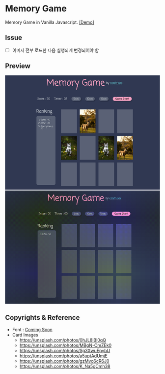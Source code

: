 # Memory Game

Memory Game in Vanilla Javascript. [[Demo]](https://coach-oox.github.io/memory-game/)

## Issue 

- [ ] 이미지 전부 로드한 다음 실행되게 변경되어야 함

## Preview

![](./images/preview.png)
![](./images/preview.gif)

## Copyrights & Reference

- Font : [Coming Soon](https://fonts.google.com/specimen/Coming+Soon?preview.text_type=custom)
-   Card Images
    -   https://unsplash.com/photos/0hJL8lBl0qQ
    -   https://unsplash.com/photos/MBgN-CmZEk0
    -   https://unsplash.com/photos/Sg3XwuEpybU
    -   https://unsplash.com/photos/a5uptAdUmjE
    -   https://unsplash.com/photos/gzMvo6cR6J0
    -   https://unsplash.com/photos/K_Na5gCmh38
